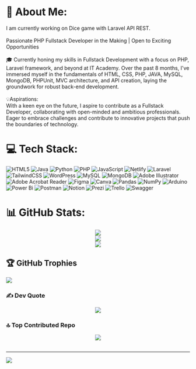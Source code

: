 # 💫 About Me:
I am currently working on Dice game with Laravel API REST.<br><br>Passionate PHP Fullstack Developer in the Making | Open to Exciting Opportunities<br><br>🎓 Currently honing my skills in Fullstack Development with a focus on PHP, Laravel framework, and beyond at IT Academy. Over the past 8 months, I've immersed myself in the fundamentals of HTML, CSS, PHP, JAVA, MySQL, MongoDB, PHPUnit, MVC architecture, and API creation, laying the groundwork for robust back-end development.<br><br>💡Aspirations:<br>With a keen eye on the future, I aspire to contribute as a Fullstack Developer, collaborating with open-minded and ambitious professionals. Eager to embrace challenges and contribute to innovative projects that push the boundaries of technology.



# 💻 Tech Stack:
![HTML5](https://img.shields.io/badge/html5-%23E34F26.svg?style=for-the-badge&logo=html5&logoColor=white) ![Java](https://img.shields.io/badge/java-%23ED8B00.svg?style=for-the-badge&logo=openjdk&logoColor=white) ![Python](https://img.shields.io/badge/python-3670A0?style=for-the-badge&logo=python&logoColor=ffdd54) ![PHP](https://img.shields.io/badge/php-%23777BB4.svg?style=for-the-badge&logo=php&logoColor=white) ![JavaScript](https://img.shields.io/badge/javascript-%23323330.svg?style=for-the-badge&logo=javascript&logoColor=%23F7DF1E) ![Netlify](https://img.shields.io/badge/netlify-%23000000.svg?style=for-the-badge&logo=netlify&logoColor=#00C7B7) ![Laravel](https://img.shields.io/badge/laravel-%23FF2D20.svg?style=for-the-badge&logo=laravel&logoColor=white) ![TailwindCSS](https://img.shields.io/badge/tailwindcss-%2338B2AC.svg?style=for-the-badge&logo=tailwind-css&logoColor=white) ![WordPress](https://img.shields.io/badge/WordPress-%23117AC9.svg?style=for-the-badge&logo=WordPress&logoColor=white) ![MySQL](https://img.shields.io/badge/mysql-%2300000f.svg?style=for-the-badge&logo=mysql&logoColor=white) ![MongoDB](https://img.shields.io/badge/MongoDB-%234ea94b.svg?style=for-the-badge&logo=mongodb&logoColor=white) ![Adobe Illustrator](https://img.shields.io/badge/adobe%20illustrator-%23FF9A00.svg?style=for-the-badge&logo=adobe%20illustrator&logoColor=white) ![Adobe Acrobat Reader](https://img.shields.io/badge/Adobe%20Acrobat%20Reader-EC1C24.svg?style=for-the-badge&logo=Adobe%20Acrobat%20Reader&logoColor=white) ![Figma](https://img.shields.io/badge/figma-%23F24E1E.svg?style=for-the-badge&logo=figma&logoColor=white) ![Canva](https://img.shields.io/badge/Canva-%2300C4CC.svg?style=for-the-badge&logo=Canva&logoColor=white) ![Pandas](https://img.shields.io/badge/pandas-%23150458.svg?style=for-the-badge&logo=pandas&logoColor=white) ![NumPy](https://img.shields.io/badge/numpy-%23013243.svg?style=for-the-badge&logo=numpy&logoColor=white) ![Arduino](https://img.shields.io/badge/-Arduino-00979D?style=for-the-badge&logo=Arduino&logoColor=white) ![Power Bi](https://img.shields.io/badge/power_bi-F2C811?style=for-the-badge&logo=powerbi&logoColor=black) ![Postman](https://img.shields.io/badge/Postman-FF6C37?style=for-the-badge&logo=postman&logoColor=white) ![Notion](https://img.shields.io/badge/Notion-%23000000.svg?style=for-the-badge&logo=notion&logoColor=white) ![Prezi](https://img.shields.io/badge/Prezi-%23000000.svg?style=for-the-badge&logo=Prezi&logoColor=white) ![Trello](https://img.shields.io/badge/Trello-%23026AA7.svg?style=for-the-badge&logo=Trello&logoColor=white) ![Swagger](https://img.shields.io/badge/-Swagger-%23Clojure?style=for-the-badge&logo=swagger&logoColor=white)
# 📊 GitHub Stats:
<p align="center">
  <img src="https://github-readme-stats.vercel.app/api?username=leidyz&theme=dark&hide_border=false&include_all_commits=false&count_private=true)"/><br/>
  <img src="https://github-readme-streak-stats.herokuapp.com/?user=leidyz&theme=dark&hide_border=false)"/><br/>
  <img src="(https://github-readme-stats.vercel.app/api/top-langs/?username=leidyz&theme=dark&hide_border=false&include_all_commits=false&count_private=true&layout=compact)"/><br/>
</p>

## 🏆 GitHub Trophies
![](https://github-profile-trophy.vercel.app/?username=leidyz&theme=juicyfresh&no-frame=false&no-bg=false&margin-w=4)


### ✍️ Dev Quote
<p align="center">
  <img src="https://quotes-github-readme.vercel.app/api?type=horizontal&theme=tokyonight)"/>
</p>


### 🔝 Top Contributed Repo

<p align="center">
  <img src="https://github-contributor-stats.vercel.app/api?username=leidyz&limit=5&theme=dark&combine_all_yearly_contributions=true)"/><br><br>
</p>

---
[![](https://visitcount.itsvg.in/api?id=leidyz&icon=0&color=5)](https://visitcount.itsvg.in)




